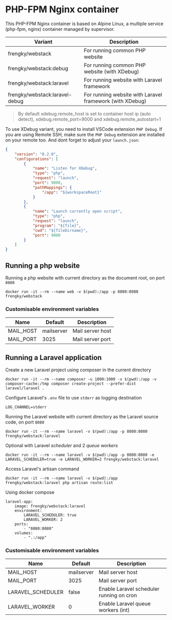# PHP-FPM Nginx container

This PHP-FPM Nginx container is based on Alpine Linux, a multiple service (php-fpm, nginx) container managed by supervisor.

| Variant  | Description |
|---|---|
| frengky/webstack | For running common PHP website |
| frengky/webstack:debug | For running common PHP website (with XDebug) |
| frengky/webstack:laravel | For running website with Laravel framework |
| frengky/webstack:laravel-debug | For running website with Laravel framework (with XDebug) |

> By default xdebug.remote_host is set to container host ip (auto detect), xdebug.remote_port=9000 and xdebug.remote_autostart=1

To use XDebug variant, you need to install VSCode extension `PHP Debug`.
If you are using Remote SSH, make sure the `PHP Debug` extension are installed on your remote too.
And dont forget to adjust your `launch.json`:
```json
{
    "version": "0.2.0",
    "configurations": [
        {
            "name": "Listen for XDebug",
            "type": "php",
            "request": "launch",
            "port": 9000,
            "pathMappings": {
                "/app": "${workspaceRoot}"
            }
        },
        {
            "name": "Launch currently open script",
            "type": "php",
            "request": "launch",
            "program": "${file}",
            "cwd": "${fileDirname}",
            "port": 9000
        }
    ]
}
```

## Running a php website
Running a php website with current directory as the document root, on port `8080`
```
docker run -it --rm --name web -v $(pwd):/app -p 8080:8080 frengky/webstack
```

### Customisable environment variables
| Name | Default | Description |
|---|---|---|
| MAIL_HOST | mailserver | Mail server host |
| MAIL_PORT | 3025 | Mail server port |

## Running a Laravel application
Create a new Laravel project using composer in the current directory
```
docker run -it --rm --name composer -u 1000:1000 -v $(pwd):/app -v composer-cache:/tmp composer create-project --prefer-dist laravel/laravel .
```

Configure Laravel's `.env` file to use `stderr` as logging destination
```
LOG_CHANNEL=stderr
```

Running the Laravel website with current directory as the Laravel source code, on port `8080`
```
docker run -it --rm --name laravel -v $(pwd):/app -p 8080:8080 frengky/webstack:laravel
```

Optional with Laravel *scheduler* and 2 *queue workers*
```
docker run -it --rm --name laravel -v $(pwd):/app -p 8080:8080 -e LARAVEL_SCHEDULER=true -e LARAVEL_WORKER=2 frengky/webstack:laravel
```

Access Laravel's artisan command
```
docker run -it --rm --name laravel -v $(pwd):/app frengky/webstack:laravel php artisan route:list
```

Using docker compose
```
laravel-app:
    image: frengky/webstack:laravel
    environment:
        LARAVEL_SCHEDULER: true
        LARAVEL_WORKER: 2
    ports:
        - "8080:8080"
    volumes:
        - ".:/app"
```

### Customisable environment variables
| Name | Default | Description |
|---|---|---|
| MAIL_HOST | mailserver | Mail server host |
| MAIL_PORT | 3025 | Mail server port |
| LARAVEL_SCHEDULER | false | Enable Laravel scheduler running on cron |
| LARAVEL_WORKER | 0 | Enable Laravel queue workers (int) |